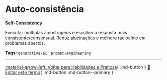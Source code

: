 # Auto-consistência

**Self-Consistency**

Executar múltiplas amostragens e escolher a resposta mais consistente/consensual. Reduz [alucinações](../ia-generativa/alucinacao.md) e melhora raciocínio em problemas abertos.


**Tags:** [`generative-ai`](../tags.md#generative-ai) · [`prompt-engineering`](../tags.md#prompt-engineering)

---

[:material-arrow-left: Voltar para Habilidades e Práticas](index.md){ .md-button }
[📝 Editar este termo](https://github.com/seu-usuario/glossario-ia/edit/main/glossario.yaml){ .md-button .md-button--primary }
